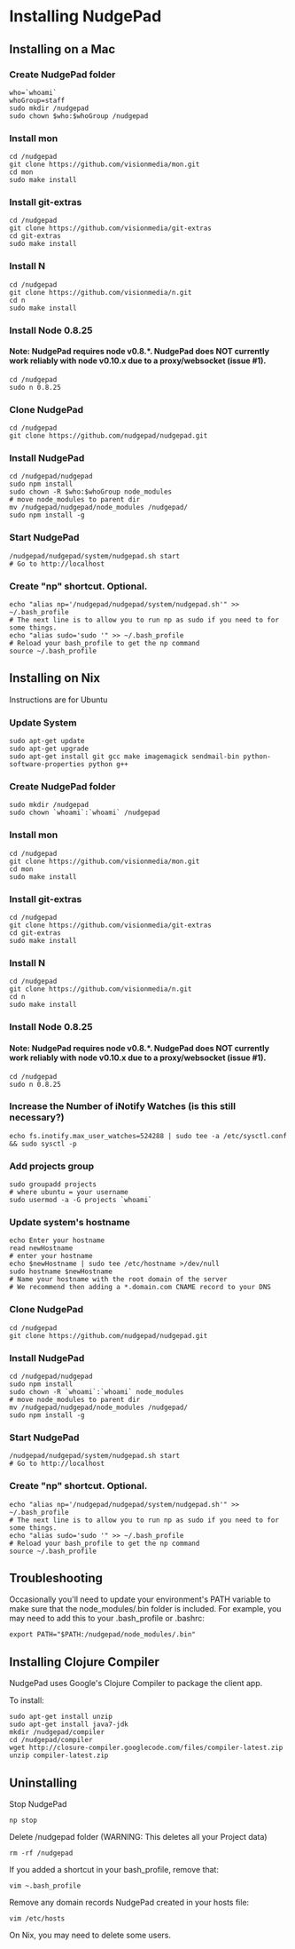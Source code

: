 Installing NudgePad
===================

Installing on a Mac
-------------------

### Create NudgePad folder

```
who=`whoami`
whoGroup=staff
sudo mkdir /nudgepad
sudo chown $who:$whoGroup /nudgepad
```

### Install mon

```
cd /nudgepad
git clone https://github.com/visionmedia/mon.git
cd mon
sudo make install
```

### Install git-extras

```
cd /nudgepad
git clone https://github.com/visionmedia/git-extras
cd git-extras
sudo make install
```

### Install N

```
cd /nudgepad
git clone https://github.com/visionmedia/n.git
cd n
sudo make install
```

### Install Node 0.8.25

#### Note: NudgePad requires node v0.8.*. NudgePad does NOT currently work reliably with node v0.10.x due to a proxy/websocket (issue #1).

```
cd /nudgepad
sudo n 0.8.25
```

### Clone NudgePad

```
cd /nudgepad
git clone https://github.com/nudgepad/nudgepad.git
```

### Install NudgePad

```
cd /nudgepad/nudgepad
sudo npm install
sudo chown -R $who:$whoGroup node_modules
# move node_modules to parent dir
mv /nudgepad/nudgepad/node_modules /nudgepad/
sudo npm install -g
```

### Start NudgePad

```
/nudgepad/nudgepad/system/nudgepad.sh start
# Go to http://localhost
```

### Create "np" shortcut. Optional.

```
echo "alias np='/nudgepad/nudgepad/system/nudgepad.sh'" >> ~/.bash_profile
# The next line is to allow you to run np as sudo if you need to for some things.
echo "alias sudo='sudo '" >> ~/.bash_profile
# Reload your bash_profile to get the np command
source ~/.bash_profile
```

Installing on Nix
-----------------

Instructions are for Ubuntu

### Update System

```
sudo apt-get update
sudo apt-get upgrade
sudo apt-get install git gcc make imagemagick sendmail-bin python-software-properties python g++
```

### Create NudgePad folder

```
sudo mkdir /nudgepad
sudo chown `whoami`:`whoami` /nudgepad
```

### Install mon

```
cd /nudgepad
git clone https://github.com/visionmedia/mon.git
cd mon
sudo make install
```

### Install git-extras

```
cd /nudgepad
git clone https://github.com/visionmedia/git-extras
cd git-extras
sudo make install
```

### Install N

```
cd /nudgepad
git clone https://github.com/visionmedia/n.git
cd n
sudo make install
```

### Install Node 0.8.25

#### Note: NudgePad requires node v0.8.*. NudgePad does NOT currently work reliably with node v0.10.x due to a proxy/websocket (issue #1).

```
cd /nudgepad
sudo n 0.8.25
```    

### Increase the Number of iNotify Watches (is this still necessary?)

```
echo fs.inotify.max_user_watches=524288 | sudo tee -a /etc/sysctl.conf && sudo sysctl -p
```

### Add projects group

```
sudo groupadd projects
# where ubuntu = your username
sudo usermod -a -G projects `whoami`
```

### Update system's hostname

```
echo Enter your hostname
read newHostname
# enter your hostname
echo $newHostname | sudo tee /etc/hostname >/dev/null
sudo hostname $newHostname
# Name your hostname with the root domain of the server
# We recommend then adding a *.domain.com CNAME record to your DNS
```

### Clone NudgePad

```
cd /nudgepad
git clone https://github.com/nudgepad/nudgepad.git
```

### Install NudgePad

```
cd /nudgepad/nudgepad
sudo npm install
sudo chown -R `whoami`:`whoami` node_modules
# move node_modules to parent dir
mv /nudgepad/nudgepad/node_modules /nudgepad/
sudo npm install -g
```

### Start NudgePad

```
/nudgepad/nudgepad/system/nudgepad.sh start
# Go to http://localhost
```

### Create "np" shortcut. Optional.

```
echo "alias np='/nudgepad/nudgepad/system/nudgepad.sh'" >> ~/.bash_profile
# The next line is to allow you to run np as sudo if you need to for some things.
echo "alias sudo='sudo '" >> ~/.bash_profile
# Reload your bash_profile to get the np command
source ~/.bash_profile
```

Troubleshooting
---------------


Occasionally you'll need to update your environment's PATH variable to make
sure that the node_modules/.bin folder is included. For example, you may need
to add this to your .bash_profile or .bashrc:

```
export PATH="$PATH:/nudgepad/node_modules/.bin"
```


Installing Clojure Compiler
---------------------------

NudgePad uses Google's Clojure Compiler to package the client app.

To install:

```
sudo apt-get install unzip
sudo apt-get install java7-jdk 
mkdir /nudgepad/compiler
cd /nudgepad/compiler
wget http://closure-compiler.googlecode.com/files/compiler-latest.zip
unzip compiler-latest.zip 
```    


Uninstalling
------------

Stop NudgePad

```
np stop
```

Delete /nudgepad folder (WARNING: This deletes all your Project data)

```
rm -rf /nudgepad
```

If you added a shortcut in your bash_profile, remove that:

```
vim ~.bash_profile
```

Remove any domain records NudgePad created in your hosts file:

```
vim /etc/hosts
```

On Nix, you may need to delete some users.

